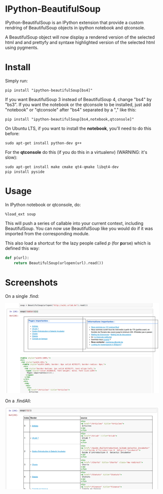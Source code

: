 IPython-BeautifulSoup
=====================

IPython-BeautifulSoup is an IPython extension that provide a custom rendring of
BeautifulSoup objects in ipython notebook and qtconsole.

A BeautifulSoup object will now display a rendered version of the selected html
and and prettyfy and syntaxe highlighted version of the selected html using
pygments.

Install
=======

Simply run:

    pip install "ipython-beautifulSoup[bs4]"

If you want BeautifulSoup 3 instead of BeautifulSoup 4, change "bs4" by "bs3". If you want the notebook or the qtconsole to be installed, just add "notebook" or "qtconsole" after "bs4" separated by a "," like this:

    pip install "ipython-beautifulSoup[bs4,notebook,qtconsole]"

On Ubuntu LTS, if you want to install the **notebook**, you'll need to do this before:

    sudo apt-get install python-dev g++

For the **qtconsole** do this (if you do this in a virtualenv) (WARNING: it's slow):

    sudo apt-get install make cmake qt4-qmake libqt4-dev
    pip install pyside

Usage
=====

In IPython notebook or qtconsole, do:

    %load_ext soup

This will push a series of callable into your current context, including
BeautifulSoup. You can now use BeautifulSoup like you would do if it was
imported from the corresponding module.

This also load a shortcut for the lazy people called *p* (for **p**arse) which
is defined this way:

```python
def p(url):
    return BeautifulSoup(urlopen(url).read())
```

Screenshots
===========

On a single .find:

![1](1.png)

On a .findAll:

![2](2.png)
